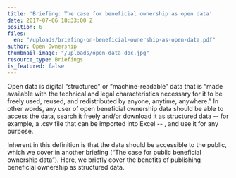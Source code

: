 ```yaml
---
title: 'Briefing: The case for beneficial ownership as open data'
date: 2017-07-06 18:33:00 Z
position: 6
files:
  en: "/uploads/briefing-on-beneficial-ownership-as-open-data.pdf"
author: Open Ownership
thumbnail-image: "/uploads/open-data-doc.jpg"
resource_type: Briefings
is_featured: false
---
```


Open data is digital “structured” or “machine-readable” data that is “made available with the technical and legal characteristics necessary for it to be freely used, reused, and redistributed by anyone, anytime, anywhere.” In other words, any user of open beneficial ownership data should be able to access the data, search it freely and/or download it as structured data -- for example, a .csv file that can be imported into Excel -- , and use it for any purpose.

Inherent in this definition is that the data should be accessible to the public, which we cover in another briefing (“The case for public beneficial ownership data”). Here, we briefly cover the
benefits of publishing beneficial ownership as structured data.
